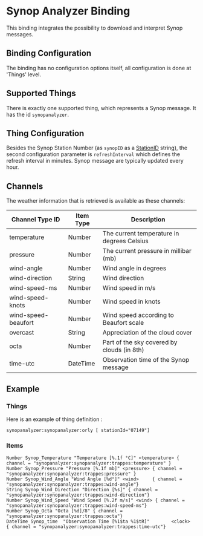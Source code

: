 # Synop Analyzer Binding

This binding integrates the possibility to download and interpret Synop messages.

## Binding Configuration
 
The binding has no configuration options itself, all configuration is done at 'Things' level.

## Supported Things

There is exactly one supported thing, which represents a Synop message. It has the id `synopanalyzer`.

## Thing Configuration

Besides the Synop Station Number (as ```synopID``` as a [StationID](http://www.ogimet.com/gsynop_nav.phtml.en) string), the second configuration parameter is ```refreshInterval``` which defines the refresh interval in minutes. Synop message are typically updated every hour.


## Channels

The weather information that is retrieved is available as these channels:

| Channel Type ID     | Item Type | Description                                |
|---------------------|-----------|--------------------------------------------|
| temperature         | Number    | The current temperature in degrees Celsius |
| pressure            | Number    | The current pressure in millibar (mb)      |
| wind-angle          | Number    | Wind angle in degrees                      |
| wind-direction      | String    | Wind direction                             |
| wind-speed-ms       | Number    | Wind speed in m/s                          |
| wind-speed-knots    | Number    | Wind speed in knots                        |
| wind-speed-beaufort | Number    | Wind speed according to Beaufort scale     |
| overcast            | String    | Appreciation of the cloud cover            |
| octa                | Number    | Part of the sky covered by clouds (in 8th) |
| time-utc            | DateTime  | Observation time of the Synop message      |


## Example

### Things

Here is an example of thing definition : 

```
synopanalyzer:synopanalyzer:orly [ stationId="07149"]
```

### Items

```
Number Synop_Temperature "Temperature [%.1f °C]" <temperature> { channel = "synopanalyzer:synopanalyzer:trappes:temperature" }
Number Synop_Pressure "Pressure [%.1f mb]" <pressure> { channel = "synopanalyzer:synopanalyzer:trappes:pressure" }
Number Synop_Wind_Angle "Wind Angle [%d°]" <wind>     { channel = "synopanalyzer:synopanalyzer:trappes:wind-angle"}
String Synop_Wind_Direction "Direction [%s]" { channel = "synopanalyzer:synopanalyzer:trappes:wind-direction"}
Number Synop_Wind_Speed "Wind Speed [%.2f m/s]" <wind> { channel = "synopanalyzer:synopanalyzer:trappes:wind-speed-ms"}
Number Synop_Octa "Octa [%d]/8" { channel = "synopanalyzer:synopanalyzer:trappes:octa"}
DateTime Synop_time  "Observation Time [%1$ta %1$tR]"        <clock>   { channel = "synopanalyzer:synopanalyzer:trappes:time-utc"}
```


